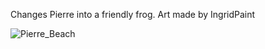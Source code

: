Changes Pierre into a friendly frog. Art made by IngridPaint

![Pierre_Beach](https://github.com/user-attachments/assets/a07c622d-03f2-4004-8126-fa0347999a88)
